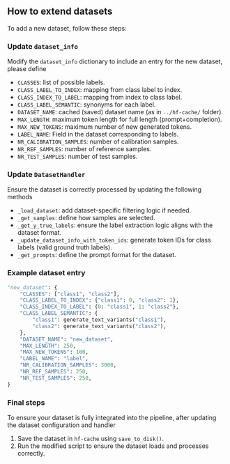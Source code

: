 ## How to extend datasets

To add a new dataset, follow these steps:

### Update `dataset_info`
Modify the `dataset_info` dictionary to include an entry for the new dataset, please define
- `CLASSES`: list of possible labels.
- `CLASS_LABEL_TO_INDEX`: mapping from class label to index.
- `CLASS_INDEX_TO_LABEL`: mapping from index to class label.
- `CLASS_LABEL_SEMANTIC`: synonyms for each label.
- `DATASET_NAME`: cached (saved) dataset name (as in `../hf-cache/` folder).
- `MAX_LENGTH`: maximum token length for full length (prompt+completion).
- `MAX_NEW_TOKENS`: maximum number of new generated tokens.
- `LABEL_NAME`: Field in the dataset corresponding to labels.
- `NR_CALIBRATION_SAMPLES`: number of calibration samples.
- `NR_REF_SAMPLES`: number of reference samples.
- `NR_TEST_SAMPLES`: number of test samples.

### Update `DatasetHandler`

Ensure the dataset is correctly processed by updating the following methods

- `_load_dataset`: add dataset-specific filtering logic if needed.
- `_get_samples`: define how samples are selected.
- `_get_y_true_labels`: ensure the label extraction logic aligns with the dataset format.
- `_update_dataset_info_with_token_ids`: generate token IDs for class labels (valid ground truth labels).
- `_get_prompts`: define the prompt format for the dataset.

### Example dataset entry

```python
"new_dataset": {
    "CLASSES": ["class1", "class2"],
    "CLASS_LABEL_TO_INDEX": {"class1": 0, "class2": 1},
    "CLASS_INDEX_TO_LABEL": {0: "class1", 1: "class2"},
    "CLASS_LABEL_SEMANTIC": {
        "class1": generate_text_variants("class1"),
        "class2": generate_text_variants("class2"),
    },
    "DATASET_NAME": "new_dataset",
    "MAX_LENGTH": 250,
    "MAX_NEW_TOKENS": 100,
    "LABEL_NAME": "label",
    "NR_CALIBRATION_SAMPLES": 3000,
    "NR_REF_SAMPLES": 250,
    "NR_TEST_SAMPLES": 250,
}
```

### Final steps

To ensure your dataset is fully integrated into the pipeline, after updating the dataset configuration and handler

1. Save the dataset in `hf-cache` using `save_to_disk()`.
2. Run the modified script to ensure the dataset loads and processes correctly.